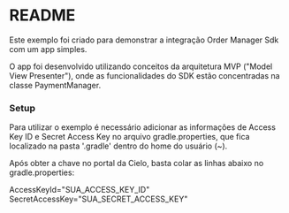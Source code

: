 # README #

Este exemplo foi criado para demonstrar a integração Order Manager Sdk com um app simples. 

O app foi desenvolvido utilizando conceitos da arquitetura MVP ("Model View Presenter"), onde as funcionalidades do SDK estão concentradas na classe PaymentManager.

### Setup ###

Para utilizar o exemplo é necessário adicionar as informações de Access Key ID e Secret Access Key no arquivo gradle.properties, que fica localizado na pasta '.gradle' dentro do home do usuário (~). 

Após obter a chave no portal da Cielo, basta colar as linhas abaixo no gradle.properties:

AccessKeyId="SUA_ACCESS_KEY_ID"
SecretAccessKey="SUA_SECRET_ACCESS_KEY"
